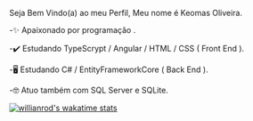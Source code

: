Seja Bem Vindo(a) ao meu Perfil, Meu nome é Keomas Oliveira.

-✨ Apaixonado por programação .

-✔️ Estudando TypeScrypt / Angular / HTML / CSS ( Front End ).

-🖥️ Estudando C# / EntityFrameworkCore ( Back End ).

-🤓 Atuo também com SQL Server e SQLite.

[![willianrod's wakatime stats](https://github-readme-stats.vercel.app/api/wakatime?username=keomasoliveira)](https://github.com/anuraghazra/github-readme-stats)
